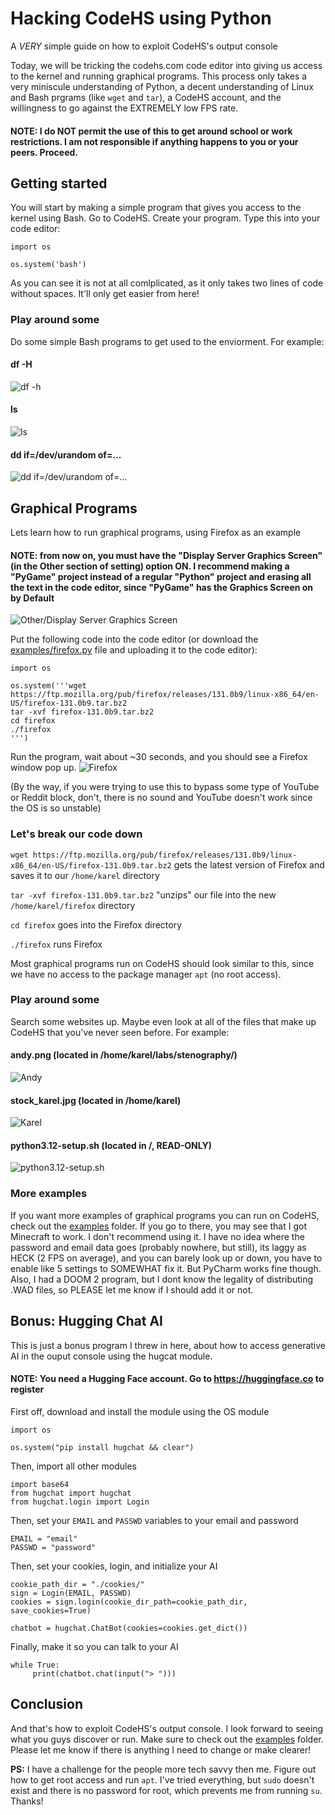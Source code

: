 # Hacking CodeHS using Python
A *VERY* simple guide on how to exploit CodeHS's output console 

Today, we will be tricking the codehs.com code editor into giving us access to the kernel and running graphical programs. This process only takes a very miniscule understanding of Python, a decent understanding of Linux and Bash prgrams (like `wget` and `tar`), a CodeHS account, and the willingness to go against the EXTREMELY low FPS rate.

#### NOTE: I do NOT permit the use of this to get around school or work restrictions. I am not responsible if anything happens to you or your peers. Proceed.

## Getting started
You will start by making a simple program that gives you access to the kernel using Bash. Go to CodeHS. Create your program.  Type this into your code editor:

```
import os

os.system('bash')
```

As you can see it is not at all comlplicated, as it only takes two lines of code without spaces. It'll only get easier from here!

### Play around some

Do some simple Bash programs to get used to the enviorment. For example:

#### df -H
![df -h](resources/dfh.png)
#### ls
![ls](resources/ls.png)
#### dd if=/dev/urandom of=...
![dd if=/dev/urandom of=...](resources/dd.png)
## Graphical Programs
Lets learn how to run graphical programs, using Firefox as an example

#### NOTE: from now on, you must have the "Display Server Graphics Screen" (in the Other section of setting) option ON. I recommend making a "PyGame" project instead of a regular "Python" project and erasing all the text in the code editor, since "PyGame" has the Graphics Screen on by Default
![Other/Display Server Graphics Screen](resources/dsgs.png)

Put the following code into the code editor (or download the [examples/firefox.py](examples/firefox.py) file and uploading it to the code editor):
```
import os 

os.system('''wget https://ftp.mozilla.org/pub/firefox/releases/131.0b9/linux-x86_64/en-US/firefox-131.0b9.tar.bz2
tar -xvf firefox-131.0b9.tar.bz2
cd firefox
./firefox
''')
```
Run the program, wait about ~30 seconds, and you should see a Firefox window pop up. 
![Firefox](resources/firefox.png)

(By the way, if you were trying to use this to bypass some type of YouTube or Reddit block, don't, there is no sound and YouTube doesn't work since the OS is so unstable)

### Let's break our code down
`wget https://ftp.mozilla.org/pub/firefox/releases/131.0b9/linux-x86_64/en-US/firefox-131.0b9.tar.bz2` gets the latest version of Firefox and saves it to our `/home/karel` directory

`tar -xvf firefox-131.0b9.tar.bz2` "unzips" our file into the new `/home/karel/firefox` directory

`cd firefox` goes into the Firefox directory

`./firefox` runs Firefox

Most graphical programs run on CodeHS should look similar to this, since we have no access to the package manager `apt` (no root access).

### Play around some
Search some websites up. Maybe even look at all of the files that make up CodeHS that you've never seen before. For example:
#### andy.png (located in /home/karel/labs/stenography/)
![Andy](resources/andy.png)
#### stock_karel.jpg (located in /home/karel)
![Karel](resources/stock_karel.png)
#### python3.12-setup.sh (located in /, READ-ONLY)
![python3.12-setup.sh](resources/python.png)

### More examples
If you want more examples of graphical programs you can run on CodeHS, check out the [examples](examples) folder. If you go to there, you may see that I got Minecraft to work. I don't recommend using it. I have no idea where the password and email data goes (probably nowhere, but still), its laggy as HECK (2 FPS on average), and you can barely look up or down, you have to enable like 5 
settings to SOMEWHAT fix it. But PyCharm works fine though. Also, I had a DOOM 2 program, but I dont know the legality of distributing .WAD files, so PLEASE let me know if I should add it or not.

## Bonus: Hugging Chat AI
This is just a bonus program I threw in here, about how to access generative AI in the ouput console using the hugcat module.  

#### NOTE: You need a Hugging Face account. Go to https://huggingface.co to register

First off, download and install the module using the OS module
```
import os

os.system("pip install hugchat && clear")
```
Then, import all other modules
```
import base64
from hugchat import hugchat
from hugchat.login import Login
```
Then, set your `EMAIL` and `PASSWD` variables to your email and password
```
EMAIL = "email"
PASSWD = "password"
```
Then, set your cookies, login, and initialize your AI
```
cookie_path_dir = "./cookies/"
sign = Login(EMAIL, PASSWD)
cookies = sign.login(cookie_dir_path=cookie_path_dir, save_cookies=True)

chatbot = hugchat.ChatBot(cookies=cookies.get_dict())
```
Finally, make it so you can talk to your AI
```
while True:
     print(chatbot.chat(input("> ")))
```

## Conclusion
And that's how to exploit CodeHS's output console. I look forward to seeing what you guys discover or run. Make sure to check out the [examples](examples) folder. Please let me know if there is anything I need to change or make clearer! 

**PS:** I have a challenge for the people more tech savvy then me. Figure out how to get root access and run `apt`. I've tried everything, but `sudo` doesn't exist and there is no password for root, which prevents me from running `su`. Thanks!
